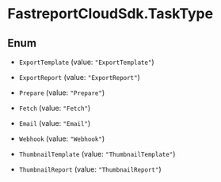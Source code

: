 # FastreportCloudSdk.TaskType

## Enum


* `ExportTemplate` (value: `"ExportTemplate"`)

* `ExportReport` (value: `"ExportReport"`)

* `Prepare` (value: `"Prepare"`)

* `Fetch` (value: `"Fetch"`)

* `Email` (value: `"Email"`)

* `Webhook` (value: `"Webhook"`)

* `ThumbnailTemplate` (value: `"ThumbnailTemplate"`)

* `ThumbnailReport` (value: `"ThumbnailReport"`)


